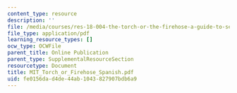 ```yaml
---
content_type: resource
description: ''
file: /media/courses/res-18-004-the-torch-or-the-firehose-a-guide-to-section-teaching-spring-2009/fe0156dad4de44ab1043827907bdb6a9_MIT_Torch_or_Firehose_Spanish.pdf
file_type: application/pdf
learning_resource_types: []
ocw_type: OCWFile
parent_title: Online Publication
parent_type: SupplementalResourceSection
resourcetype: Document
title: MIT_Torch_or_Firehose_Spanish.pdf
uid: fe0156da-d4de-44ab-1043-827907bdb6a9
---
```

